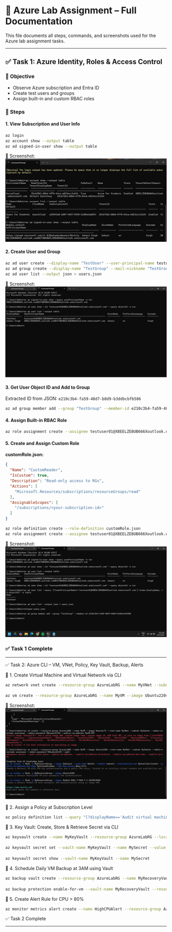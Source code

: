# 📘 Azure Lab Assignment – Full Documentation

This file documents all steps, commands, and screenshots used for the Azure lab assignment tasks.

---

## ✅ Task 1: Azure Identity, Roles & Access Control

### 🔹 Objective

* Observe Azure subscription and Entra ID
* Create test users and groups
* Assign built-in and custom RBAC roles

### 🔧 Steps

#### 1. View Subscription and User Info

```bash
az login
az account show --output table
az ad signed-in-user show --output table
```

📸 Screenshot: ![Subscription Info](screenshot/sub.png)

#### 2. Create User and Group

```bash
az ad user create --display-name "TestUser" --user-principal-name testuser01@XBEELZEBUB666Xoutlook.onmicrosoft.com --password "P@ssw0rd123!"
az ad group create --display-name "TestGroup" --mail-nickname "TestGroup"
az ad user list --output json > users.json
```

📸 Screenshot: ![User and Group Created](screenshot/user.png)

#### 3. Get User Object ID and Add to Group

Extracted ID from JSON: `e210c3b4-fa59-48d7-b8d9-b3ddbcbfb586`

```bash
az ad group member add --group "TestGroup" --member-id e210c3b4-fa59-48d7-b8d9-b3ddbcbfb586
```

#### 4. Assign Built-in RBAC Role

```bash
az role assignment create --assignee testuser01@XBEELZEBUB666Xoutlook.onmicrosoft.com --role Reader --scope /subscriptions/<your-subscription-id>
```


#### 5. Create and Assign Custom Role

**customRole.json:**

```json
{
  "Name": "CustomReader",
  "IsCustom": true,
  "Description": "Read-only access to RGs",
  "Actions": [
    "Microsoft.Resources/subscriptions/resourceGroups/read"
  ],
  "AssignableScopes": [
    "/subscriptions/<your-subscription-id>"
  ]
}
```

```bash
az role definition create --role-definition customRole.json
az role assignment create --assignee testuser01@XBEELZEBUB666Xoutlook.onmicrosoft.com --role "CustomReader" --scope /subscriptions/<your-subscription-id>
```

📸 Screenshot: ![Custom Role Assigned](screenshot/customrole.png)

### ✅ Task 1 Complete

---

✅ Task 2: Azure CLI – VM, VNet, Policy, Key Vault, Backup, Alerts

🔹 1. Create Virtual Machine and Virtual Network via CLI
```bash
az network vnet create --resource-group AzureLabRG --name MyVNet --subnet-name MySubnet

az vm create --resource-group AzureLabRG --name MyVM --image Ubuntu2204 --vnet-name MyVNet --subnet MySubnet --admin-username azureuser --admin-password P@ssword1234 --publ
```
📸 Screenshot: ![VM Created](screenshot/VM.png)

🔹 2. Assign a Policy at Subscription Level
```bash
az policy definition list --query "[?displayName=='Audit virtual machines without disaster recovery configured'].id" -o tsv
```

🔹 3. Key Vault: Create, Store & Retrieve Secret via CLI
```bash
az keyvault create --name MyKeyVault --resource-group AzureLabRG --location eastus

az keyvault secret set --vault-name MyKeyVault --name MySecret --value "SuperSecret123"

az keyvault secret show --vault-name MyKeyVault --name MySecret
```

🔹 4. Schedule Daily VM Backup at 3AM using Vault
```bash
az backup vault create --resource-group AzureLabRG --name MyRecoveryVault --location eastus

az backup protection enable-for-vm --vault-name MyRecoveryVault --resource-group AzureLabRG --vm MyVM --policy-name DefaultPolicy
```

🔹 5. Create Alert Rule for CPU > 80%
```bash
az monitor metrics alert create --name HighCPUAlert --resource-group AzureLabRG --scopes /subscriptions/a3b943a8-2d07-4467-939d-31d04a4a8d7c/resourceGroups/AzureLabRG/providers/Microsoft.Compute/virtualMachines/MyVM --condition "avg Percentage CPU > 80" --description "CPU usage alert over 80%" --window-size 5m --evaluation-frequency 1m --action-group ""
```

✅ Task 2 Complete

---

